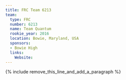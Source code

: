 ```yaml
---
title: FRC Team 6213
team:
  type: FRC
  number: 6213
  name: Team Quantum
  rookie_year: 2016
  location: Bowie, Maryland, USA
  sponsors:
  - Bowie High
  links:
    Website:
---
```


{% include remove_this_line_and_add_a_paragraph %}